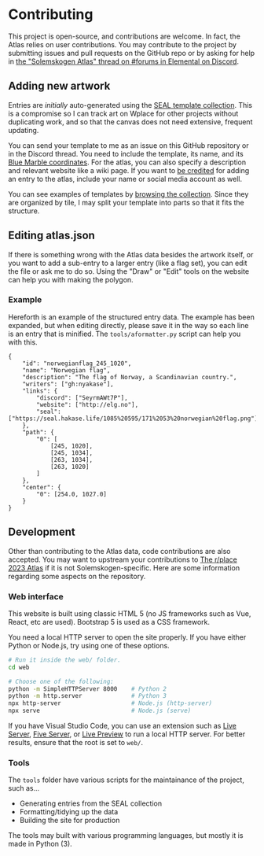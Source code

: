 # Contributing

This project is open-source, and contributions are welcome. In fact, the Atlas relies on user contributions. You may contribute to the project by submitting issues and pull requests on the GitHub repo or by asking for help in [the "Solemskogen Atlas" thread on #forums in Elemental on Discord](https://discord.gg/SeyrmAWt7P).

## Adding new artwork

Entries are *initially* auto-generated using the [SEAL template collection](https://seal.hakase.life). This is a compromise so I can track art on Wplace for other projects without duplicating work, and so that the canvas does not need extensive, frequent updating.

You can send your template to me as an issue on this GitHub repository or in the Discord thread. You need to include the template, its name, and its [Blue Marble coordinates](github.com/SwingTheVine/Wplace-BlueMarble). For the atlas, you can also specify a description and relevant website like a wiki page. If you want to [be credited](https://skogen.hakase.life/about.html#entry-contributors) for adding an entry to the atlas, include your name or social media account as well.

You can see examples of templates by [browsing the collection](https://seal.hakase.life). Since they are organized by tile, I may split your template into parts so that it fits the structure.

## Editing atlas.json

If there is something wrong with the Atlas data besides the artwork itself, or you want to add a sub-entry to a larger entry (like a flag set), you can edit the file or ask me to do so. Using the "Draw" or "Edit" tools on the website can help you with making the polygon.

### Example

Hereforth is an example of the structured entry data. The example has been expanded, but when editing directly, please save it in the way so each line is an entry that is minified. The `tools/aformatter.py` script can help you with this.

```json5
{
	"id": "norwegianflag_245_1020",
	"name": "Norwegian flag",
	"description": "The flag of Norway, a Scandinavian country.",
	"writers": ["gh:nyakase"],
	"links": {
		"discord": ["SeyrmAWt7P"],
		"website": ["http://elg.no"],
		"seal": ["https://seal.hakase.life/1085%20595/171%2053%20norwegian%20flag.png"]
	},
	"path": {
		"0": [
			[245, 1020], 
			[245, 1034], 
			[263, 1034], 
			[263, 1020]
		]
	}, 
	"center": {
		"0": [254.0, 1027.0]
	}
}
```

## Development

Other than contributing to the Atlas data, code contributions are also accepted. You may want to upstream your contributions to [The r/place 2023 Atlas](https://github.com/placeAtlas/atlas-2023) if it is not Solemskogen-specific. Here are some information regarding some aspects on the repository.

### Web interface

This website is built using classic HTML 5 (no JS frameworks such as Vue, React, etc are used). Bootstrap 5 is used as a CSS framework.

You need a local HTTP server to open the site properly. If you have either Python or Node.js, try using one of these options.

```sh
# Run it inside the web/ folder.
cd web 

# Choose one of the following:
python -m SimpleHTTPServer 8000    # Python 2
python -m http.server              # Python 3
npx http-server                    # Node.js (http-server)
npx serve                          # Node.js (serve)
```

If you have Visual Studio Code, you can use an extension such as [Live Server](https://marketplace.visualstudio.com/items?itemName=ritwickdey.LiveServer), [Five Server](https://marketplace.visualstudio.com/items?itemName=yandeu.five-server), or [Live Preview](https://marketplace.visualstudio.com/items?itemName=ms-vscode.live-server) to run a local HTTP server. For better results, ensure that the root is set to `web/`.

### Tools

The `tools` folder have various scripts for the maintainance of the project, such as...

- Generating entries from the SEAL collection
- Formatting/tidying up the data 
- Building the site for production

The tools may built with various programming languages, but mostly it is made in Python (3).
